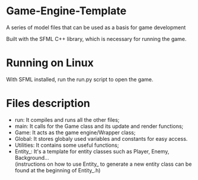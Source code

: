 # Game-Engine-Template
A series of model files that can be used as a basis for game development

Built with the SFML C++ library, which is necessary for running the game.

# Running on Linux
With SFML installed, run the run.py script to open the game.

# Files description
- run: It compiles and runs all the other files;
- main: It calls for the Game class and its update and render functions;
- Game: It acts as the game engine/Wrapper class;
- Global: It stores globaly used variables and constants for easy access.
- Utilities: It contains some useful functions;
- Entity_: It's a template for entity classes such as Player, Enemy, Background...<br/>
(instructions on how to use Entity_ to generate a new entity class can be found at the beginning of Entity_.h)
 
